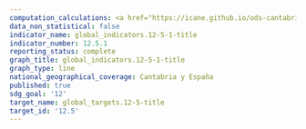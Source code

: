 ```yaml
---
computation_calculations: <a href="https://icane.github.io/ods-cantabria/assets/pdf/12.5.1.1.pdf" target="_blank">Proporción de residuos sólidos municipales recogidos y administrados en instalaciones controladas con respecto al total de residuos municipales generados, desglosada por ciudad</a>
data_non_statistical: false
indicator_name: global_indicators.12-5-1-title
indicator_number: 12.5.1
reporting_status: complete
graph_title: global_indicators.12-5-1-title
graph_type: line
national_geographical_coverage: Cantabria y España
published: true
sdg_goal: '12'
target_name: global_targets.12-5-title
target_id: '12.5'
---
```


